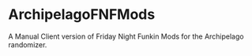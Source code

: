 # ArchipelagoFNFMods
A Manual Client version of Friday Night Funkin Mods for the Archipelago randomizer.
